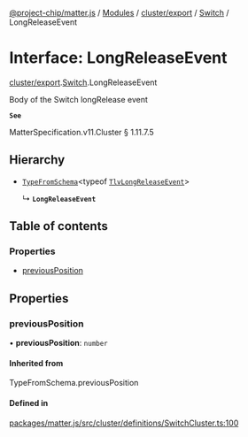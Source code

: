 [@project-chip/matter.js](../README.md) / [Modules](../modules.md) / [cluster/export](../modules/cluster_export.md) / [Switch](../modules/cluster_export.Switch.md) / LongReleaseEvent

# Interface: LongReleaseEvent

[cluster/export](../modules/cluster_export.md).[Switch](../modules/cluster_export.Switch.md).LongReleaseEvent

Body of the Switch longRelease event

**`See`**

MatterSpecification.v11.Cluster § 1.11.7.5

## Hierarchy

- [`TypeFromSchema`](../modules/tlv_export.md#typefromschema)\<typeof [`TlvLongReleaseEvent`](../modules/cluster_export.Switch.md#tlvlongreleaseevent)\>

  ↳ **`LongReleaseEvent`**

## Table of contents

### Properties

- [previousPosition](cluster_export.Switch.LongReleaseEvent.md#previousposition)

## Properties

### previousPosition

• **previousPosition**: `number`

#### Inherited from

TypeFromSchema.previousPosition

#### Defined in

[packages/matter.js/src/cluster/definitions/SwitchCluster.ts:100](https://github.com/project-chip/matter.js/blob/5f71eedebdb9fa54338bde320c311bb359b7455d/packages/matter.js/src/cluster/definitions/SwitchCluster.ts#L100)
